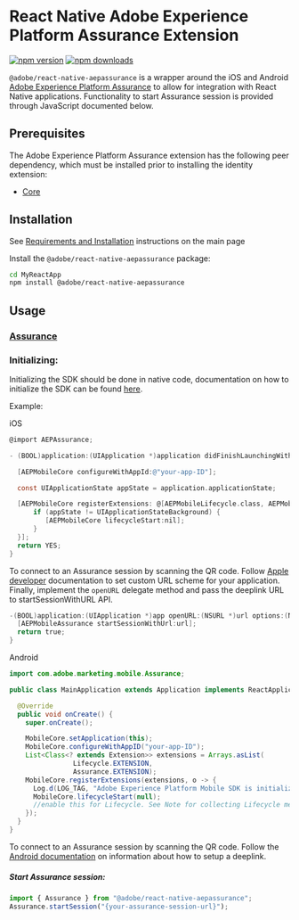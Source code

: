 # React Native Adobe Experience Platform Assurance Extension

[![npm version](https://img.shields.io/npm/v/@adobe/react-native-aepassurance/alpha?color=green&label=npm%20package)](https://www.npmjs.com/package/@adobe/react-native-aepassurance)
[![npm downloads](https://img.shields.io/npm/dm/@adobe/react-native-aepassurance)](https://www.npmjs.com/package/@adobe/react-native-aepassurance)

`@adobe/react-native-aepassurance` is a wrapper around the iOS and Android [Adobe Experience Platform Assurance](https://developer.adobe.com/client-sdks/documentation/platform-assurance) to allow for integration with React Native applications. Functionality to start Assurance session is provided through JavaScript documented below.

## Prerequisites

The Adobe Experience Platform Assurance extension has the following peer dependency, which must be installed prior to installing the identity extension:

- [Core](../core/README.md)

## Installation

See [Requirements and Installation](https://github.com/adobe/aepsdk-react-native#requirements) instructions on the main page

Install the `@adobe/react-native-aepassurance` package:

```bash
cd MyReactApp
npm install @adobe/react-native-aepassurance
```

## Usage

### [Assurance](https://developer.adobe.com/client-sdks/documentation/platform-assurance/tutorials)

### Initializing:

Initializing the SDK should be done in native code, documentation on how to initialize the SDK can be found [here](https://github.com/adobe/aepsdk-react-native#initializing).

Example:

iOS

```objective-c
@import AEPAssurance;

- (BOOL)application:(UIApplication *)application didFinishLaunchingWithOptions:(NSDictionary *)launchOptions {

  [AEPMobileCore configureWithAppId:@"your-app-ID"];

  const UIApplicationState appState = application.applicationState;

  [AEPMobileCore registerExtensions: @[AEPMobileLifecycle.class, AEPMobileAssurance.class] completion:^{
      if (appState != UIApplicationStateBackground) {
         [AEPMobileCore lifecycleStart:nil];
      }
  }];
  return YES;
}
```

To connect to an Assurance session by scanning the QR code. Follow [Apple developer](https://developer.apple.com/documentation/xcode/defining-a-custom-url-scheme-for-your-app) documentation to set custom URL scheme for your application. Finally, implement the `openURL` delegate method and pass the deeplink URL to startSessionWithURL API.

```objective-c
-(BOOL)application:(UIApplication *)app openURL:(NSURL *)url options:(NSDictionary<UIApplicationOpenURLOptionsKey,id> *)options {
  [AEPMobileAssurance startSessionWithUrl:url];
  return true;
}
```

Android

```java
import com.adobe.marketing.mobile.Assurance;

public class MainApplication extends Application implements ReactApplication {

  @Override
  public void onCreate() {
    super.onCreate();

    MobileCore.setApplication(this);
    MobileCore.configureWithAppID("your-app-ID");
    List<Class<? extends Extension>> extensions = Arrays.asList(
                Lifecycle.EXTENSION,
                Assurance.EXTENSION);
    MobileCore.registerExtensions(extensions, o -> {
      Log.d(LOG_TAG, "Adobe Experience Platform Mobile SDK is initialized");
      MobileCore.lifecycleStart(null);
      //enable this for Lifecycle. See Note for collecting Lifecycle metrics.
    });
  }
}
```

To connect to an Assurance session by scanning the QR code. Follow the [Android documentation](https://developer.android.com/training/app-links/deep-linking) on information about how to setup a deeplink.

##### Start Assurance session:

```typescript
import { Assurance } from "@adobe/react-native-aepassurance";
Assurance.startSession("{your-assurance-session-url}");
```
